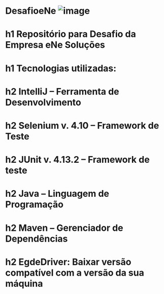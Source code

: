 # DesafioeNe ![image](https://github.com/Bataglioni12/DesafioeNe/assets/147080620/001d8cdf-af56-4cfa-bad9-99a15f7eed16)

# h1 Repositório para Desafio da Empresa eNe Soluções 
# h1 Tecnologias utilizadas:
# h2 IntelliJ – Ferramenta de Desenvolvimento
# h2 Selenium v. 4.10 – Framework de Teste
# h2 JUnit v. 4.13.2 – Framework de teste
# h2 Java – Linguagem de Programação
# h2 Maven – Gerenciador de Dependências 
# h2 EgdeDriver: Baixar versão compatível com a versão da sua máquina

